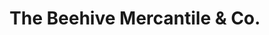---
title: "The Beehive Mercantile & Co."
url: /seattle/the-beehive-mercantile-and-co/
shop: shop
---